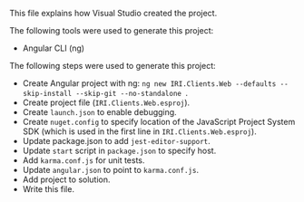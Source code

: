 This file explains how Visual Studio created the project.

The following tools were used to generate this project:
- Angular CLI (ng)

The following steps were used to generate this project:
- Create Angular project with ng: `ng new IRI.Clients.Web --defaults --skip-install --skip-git --no-standalone `.
- Create project file (`IRI.Clients.Web.esproj`).
- Create `launch.json` to enable debugging.
- Create `nuget.config` to specify location of the JavaScript Project System SDK (which is used in the first line in `IRI.Clients.Web.esproj`).
- Update package.json to add `jest-editor-support`.
- Update `start` script in `package.json` to specify host.
- Add `karma.conf.js` for unit tests.
- Update `angular.json` to point to `karma.conf.js`.
- Add project to solution.
- Write this file.
